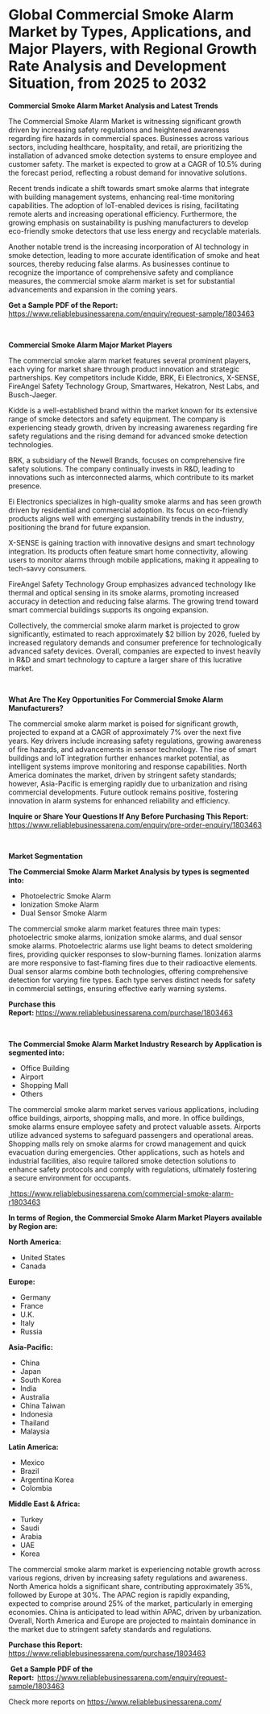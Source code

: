 <p><h1>Global Commercial Smoke Alarm Market by Types, Applications, and Major Players, with Regional Growth Rate Analysis and Development Situation, from 2025 to 2032</h1></p><p><strong>Commercial Smoke Alarm Market Analysis and Latest Trends</strong></p>
<p><p>The Commercial Smoke Alarm Market is witnessing significant growth driven by increasing safety regulations and heightened awareness regarding fire hazards in commercial spaces. Businesses across various sectors, including healthcare, hospitality, and retail, are prioritizing the installation of advanced smoke detection systems to ensure employee and customer safety. The market is expected to grow at a CAGR of 10.5% during the forecast period, reflecting a robust demand for innovative solutions.</p><p>Recent trends indicate a shift towards smart smoke alarms that integrate with building management systems, enhancing real-time monitoring capabilities. The adoption of IoT-enabled devices is rising, facilitating remote alerts and increasing operational efficiency. Furthermore, the growing emphasis on sustainability is pushing manufacturers to develop eco-friendly smoke detectors that use less energy and recyclable materials.</p><p>Another notable trend is the increasing incorporation of AI technology in smoke detection, leading to more accurate identification of smoke and heat sources, thereby reducing false alarms. As businesses continue to recognize the importance of comprehensive safety and compliance measures, the commercial smoke alarm market is set for substantial advancements and expansion in the coming years.</p></p>
<p><strong>Get a Sample PDF of the Report:&nbsp;</strong> <a href="https://www.reliablebusinessarena.com/enquiry/request-sample/1803463?utm_campaign=1891&utm_medium=2&utm_source=Github&utm_content=ia&utm_term=19022025&utm_id=commercial-smoke-alarm">https://www.reliablebusinessarena.com/enquiry/request-sample/1803463</a></p>
<p>&nbsp;</p>
<p><strong>Commercial Smoke Alarm Major Market Players</strong></p>
<p><p>The commercial smoke alarm market features several prominent players, each vying for market share through product innovation and strategic partnerships. Key competitors include Kidde, BRK, Ei Electronics, X-SENSE, FireAngel Safety Technology Group, Smartwares, Hekatron, Nest Labs, and Busch-Jaeger.</p><p>Kidde is a well-established brand within the market known for its extensive range of smoke detectors and safety equipment. The company is experiencing steady growth, driven by increasing awareness regarding fire safety regulations and the rising demand for advanced smoke detection technologies. </p><p>BRK, a subsidiary of the Newell Brands, focuses on comprehensive fire safety solutions. The company continually invests in R&D, leading to innovations such as interconnected alarms, which contribute to its market presence.</p><p>Ei Electronics specializes in high-quality smoke alarms and has seen growth driven by residential and commercial adoption. Its focus on eco-friendly products aligns well with emerging sustainability trends in the industry, positioning the brand for future expansion.</p><p>X-SENSE is gaining traction with innovative designs and smart technology integration. Its products often feature smart home connectivity, allowing users to monitor alarms through mobile applications, making it appealing to tech-savvy consumers.</p><p>FireAngel Safety Technology Group emphasizes advanced technology like thermal and optical sensing in its smoke alarms, promoting increased accuracy in detection and reducing false alarms. The growing trend toward smart commercial buildings supports its ongoing expansion.</p><p>Collectively, the commercial smoke alarm market is projected to grow significantly, estimated to reach approximately $2 billion by 2026, fueled by increased regulatory demands and consumer preference for technologically advanced safety devices. Overall, companies are expected to invest heavily in R&D and smart technology to capture a larger share of this lucrative market.</p></p>
<p>&nbsp;</p>
<p><strong>What Are The Key Opportunities For Commercial Smoke Alarm Manufacturers?</strong></p>
<p><p>The commercial smoke alarm market is poised for significant growth, projected to expand at a CAGR of approximately 7% over the next five years. Key drivers include increasing safety regulations, growing awareness of fire hazards, and advancements in sensor technology. The rise of smart buildings and IoT integration further enhances market potential, as intelligent systems improve monitoring and response capabilities. North America dominates the market, driven by stringent safety standards; however, Asia-Pacific is emerging rapidly due to urbanization and rising commercial developments. Future outlook remains positive, fostering innovation in alarm systems for enhanced reliability and efficiency.</p></p>
<p><strong>Inquire or Share Your Questions If Any Before Purchasing This Report:</strong> <a href="https://www.reliablebusinessarena.com/enquiry/pre-order-enquiry/1803463?utm_campaign=1891&utm_medium=2&utm_source=Github&utm_content=ia&utm_term=19022025&utm_id=commercial-smoke-alarm">https://www.reliablebusinessarena.com/enquiry/pre-order-enquiry/1803463</a></p>
<p>&nbsp;</p>
<p><strong>Market Segmentation</strong></p>
<p><strong>The Commercial Smoke Alarm Market Analysis by types is segmented into:</strong></p>
<p><ul><li>Photoelectric Smoke Alarm</li><li>Ionization Smoke Alarm</li><li>Dual Sensor Smoke Alarm</li></ul></p>
<p><p>The commercial smoke alarm market features three main types: photoelectric smoke alarms, ionization smoke alarms, and dual sensor smoke alarms. Photoelectric alarms use light beams to detect smoldering fires, providing quicker responses to slow-burning flames. Ionization alarms are more responsive to fast-flaming fires due to their radioactive elements. Dual sensor alarms combine both technologies, offering comprehensive detection for varying fire types. Each type serves distinct needs for safety in commercial settings, ensuring effective early warning systems.</p></p>
<p><strong>Purchase this Report:&nbsp;</strong><a href="https://www.reliablebusinessarena.com/purchase/1803463?utm_campaign=1891&utm_medium=2&utm_source=Github&utm_content=ia&utm_term=19022025&utm_id=commercial-smoke-alarm">https://www.reliablebusinessarena.com/purchase/1803463</a></p>
<p>&nbsp;</p>
<p><strong>The Commercial Smoke Alarm Market Industry Research by Application is segmented into:</strong></p>
<p><ul><li>Office Building</li><li>Airport</li><li>Shopping Mall</li><li>Others</li></ul></p>
<p><p>The commercial smoke alarm market serves various applications, including office buildings, airports, shopping malls, and more. In office buildings, smoke alarms ensure employee safety and protect valuable assets. Airports utilize advanced systems to safeguard passengers and operational areas. Shopping malls rely on smoke alarms for crowd management and quick evacuation during emergencies. Other applications, such as hotels and industrial facilities, also require tailored smoke detection solutions to enhance safety protocols and comply with regulations, ultimately fostering a secure environment for occupants.</p></p>
<p><a href="https://www.reliablebusinessarena.com/commercial-smoke-alarm-r1803463?utm_campaign=1891&utm_medium=2&utm_source=Github&utm_content=ia&utm_term=19022025&utm_id=commercial-smoke-alarm">&nbsp;https://www.reliablebusinessarena.com/commercial-smoke-alarm-r1803463</a></p>
<p><strong>In terms of Region, the Commercial Smoke Alarm Market Players available by Region are:</strong></p>
<p>
    <p> <strong> North America: </strong>
        <ul>
            <li>United States</li>
            <li>Canada</li>
        </ul>
        </p> 
    <p> <strong> Europe: </strong>
        <ul>
            <li>Germany</li>
            <li>France</li>
            <li>U.K.</li>
            <li>Italy</li>
            <li>Russia</li>
        </ul>
        </p> 
    <p> <strong> Asia-Pacific: </strong>
        <ul>
            <li>China</li>
            <li>Japan</li>
            <li>South Korea</li>
            <li>India</li>
            <li>Australia</li>
            <li>China Taiwan</li>
            <li>Indonesia</li>
            <li>Thailand</li>
            <li>Malaysia</li>
        </ul>
        </p> 
    <p> <strong> Latin America: </strong>
        <ul>
            <li>Mexico</li>
            <li>Brazil</li>
            <li>Argentina Korea</li>
            <li>Colombia</li>
        </ul>
        </p> 
    <p> <strong> Middle East & Africa: </strong>
        <ul>
            <li>Turkey</li>
            <li>Saudi</li>
            <li>Arabia</li>
            <li>UAE</li>
            <li>Korea</li>
        </ul>
    </p>
    </p>
<p><p>The commercial smoke alarm market is experiencing notable growth across various regions, driven by increasing safety regulations and awareness. North America holds a significant share, contributing approximately 35%, followed by Europe at 30%. The APAC region is rapidly expanding, expected to comprise around 25% of the market, particularly in emerging economies. China is anticipated to lead within APAC, driven by urbanization. Overall, North America and Europe are projected to maintain dominance in the market due to stringent safety standards and regulations.</p></p>
<p><strong>Purchase this Report: </strong><a href="https://www.reliablebusinessarena.com/purchase/1803463?utm_campaign=1891&utm_medium=2&utm_source=Github&utm_content=ia&utm_term=19022025&utm_id=commercial-smoke-alarm">https://www.reliablebusinessarena.com/purchase/1803463</a></p>
<p>&nbsp;<strong>Get a Sample PDF of the Report:&nbsp;&nbsp;</strong><a href="https://www.reliablebusinessarena.com/enquiry/request-sample/1803463?utm_campaign=1891&utm_medium=2&utm_source=Github&utm_content=ia&utm_term=19022025&utm_id=commercial-smoke-alarm">https://www.reliablebusinessarena.com/enquiry/request-sample/1803463</a></p>
<p><strong></strong></p>
<p>Check more reports on <a href="https://www.reliablebusinessarena.com/?utm_campaign=1891&utm_medium=2&utm_source=Github&utm_content=ia&utm_term=19022025&utm_id=commercial-smoke-alarm">https://www.reliablebusinessarena.com/</a></p>